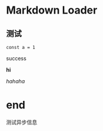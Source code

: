# Markdown Loader

## 测试

```
const a = 1
```

success

**hi**

<em>hahaha</em>

<h1>end</h1>

测试异步信息